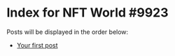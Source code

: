 # Index for NFT World #9923
Posts will be displayed in the order below:

- [Your first post](./001-first.md)

